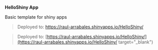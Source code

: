 **HelloShiny App**

Basic template for shiny apps

> Deployed to: <a href="https://raul-arrabales.shinyapps.io/HelloShiny/" target="_blank">https://raul-arrabales.shinyapps.io/HelloShiny/</a>

> Deployed to: [https://raul-arrabales.shinyapps.io/HelloShiny/](https://raul-arrabales.shinyapps.io/HelloShiny/ target="_blank")

